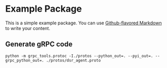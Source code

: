 # Example Package

This is a simple example package. You can use
[Github-flavored Markdown](https://guides.github.com/features/mastering-markdown/)
to write your content.

## Generate gRPC code
```
python -m grpc_tools.protoc -I./protos --python_out=. --pyi_out=. --grpc_python_out=. ./protos/dsr_agent.proto
```
